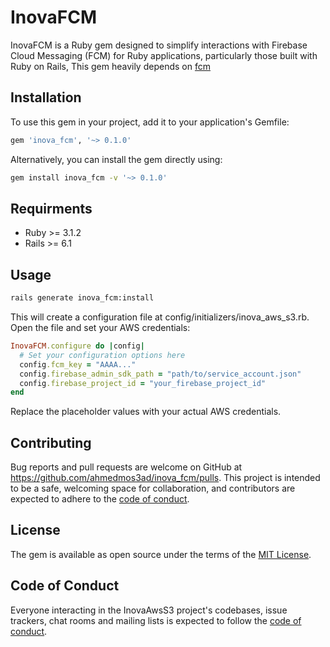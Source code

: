 # InovaFCM

InovaFCM is a Ruby gem designed to simplify interactions with Firebase Cloud Messaging (FCM) for Ruby applications, particularly those built with Ruby on Rails, This gem heavily depends on [fcm](https://github.com/decision-labs/fcm)

## Installation

To use this gem in your project, add it to your application's Gemfile:

```ruby
gem 'inova_fcm', '~> 0.1.0'
```

Alternatively, you can install the gem directly using:

```bash
gem install inova_fcm -v '~> 0.1.0'
```

## Requirments

- Ruby >= 3.1.2
- Rails >= 6.1

## Usage

```bash
rails generate inova_fcm:install
```

This will create a configuration file at config/initializers/inova_aws_s3.rb. Open the file and set your AWS credentials:

```ruby
InovaFCM.configure do |config|
  # Set your configuration options here
  config.fcm_key = "AAAA..."
  config.firebase_admin_sdk_path = "path/to/service_account.json"
  config.firebase_project_id = "your_firebase_project_id"
end
```

Replace the placeholder values with your actual AWS credentials.

## Contributing

Bug reports and pull requests are welcome on GitHub at <https://github.com/ahmedmos3ad/inova_fcm/pulls>. This project is intended to be a safe, welcoming space for collaboration, and contributors are expected to adhere to the [code of conduct](https://github.com/ahmedmos3ad/inova_fcm/blob/master/CODE_OF_CONDUCT.md).

## License

The gem is available as open source under the terms of the [MIT License](https://opensource.org/licenses/MIT).

## Code of Conduct

Everyone interacting in the InovaAwsS3 project's codebases, issue trackers, chat rooms and mailing lists is expected to follow the [code of conduct](https://github.com/ahmedmos3ad/inova_fcm/blob/master/CODE_OF_CONDUCT.md).
